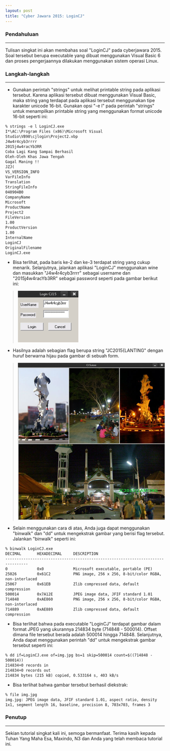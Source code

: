 ```yaml
---
layout: post
title: "Cyber Jawara 2015: LoginCJ"
---
```

### Pendahuluan
---

Tulisan singkat ini akan membahas soal "LoginCJ" pada cyberjawara 2015. Soal tersebut berupa executable yang dibuat menggunakan Visual Basic 6 dan proses pengerjaannya dilakukan menggunakan sistem operasi Linux.


### Langkah-langkah
---

* Gunakan perintah "strings" untuk melihat printable string pada aplikasi tersebut. Karena aplikasi tersebut dibuat menggunakan Visual Basic, maka string yang terdapat pada aplikasi tersebut menggunakan tipe karakter unicode 16-bit. Gunakan opsi "-e l" pada perintah "strings" untuk menampilkan printable string yang menggunakan format unicode 16-bit seperti ini:

```
% strings -e l LoginCJ.exe
I*\AC:\Program Files (x86)\Microsoft Visual Studio\VB98\cjlogin\Project2.vbp
J4w4r4cyb3rrrr
2015j4w4racYb3RR
Coba Lagi Kang Sampai Berhasil
Oleh-Oleh Khas Jawa Tengah
Gagal Maning !!
JZJ(
VS_VERSION_INFO
VarFileInfo
Translation
StringFileInfo
040904B0
CompanyName
Microsoft
ProductName
Project2
FileVersion
1.00
ProductVersion
1.00
InternalName
LoginCJ
OriginalFilename
LoginCJ.exe
```

* Bisa terlihat, pada baris ke-2 dan ke-3 terdapat string yang cukup menarik. Selanjutnya, jalankan aplikasi "LoginCJ" menggunakan wine dan masukkan "J4w4r4cyb3rrrr" sebagai username dan "2015j4w4racYb3RR" sebagai password seperti pada gambar berikut ini:

>   ![Gambar 1](https://raw.githubusercontent.com/rndc/rndc.github.io/master/images/cj2k15-cjlogin-00.png)

* Hasilnya adalah sebagian flag berupa string "JC2015{LANTING" dengan huruf berwarna hijau pada gambar di sebuah form.

>   ![Gambar 1](https://raw.githubusercontent.com/rndc/rndc.github.io/master/images/cj2k15-cjlogin-01.png)

* Selain menggunakan cara di atas, Anda juga dapat menggunakan "binwalk" dan "dd" untuk mengekstrak gambar yang berisi flag tersebut. Jalankan "binwalk" seperti ini:

```
% binwalk LoginCJ.exe
DECIMAL       HEXADECIMAL     DESCRIPTION
--------------------------------------------------------------------------------
0             0x0             Microsoft executable, portable (PE)
25026         0x61C2          PNG image, 256 x 256, 8-bit/color RGBA, non-interlaced
25067         0x61EB          Zlib compressed data, default compression
500014        0x7A12E         JPEG image data, JFIF standard 1.01
714848        0xAE860         PNG image, 256 x 256, 8-bit/color RGBA, non-interlaced
714889        0xAE889         Zlib compressed data, default compression
```

* Bisa terlihat bahwa pada executable "LoginCJ" terdapat gambar dalam format JPEG yang ukurannya 214834 byte (714848 - 500014). Offset dimana file tersebut berada adalah 500014 hingga 714848. Selanjutnya, Anda dapat menggunakan perintah "dd" untuk mengekstrak gambar tersebut seperti ini:

```
% dd if=LoginCJ.exe of=img.jpg bs=1 skip=500014 count=$((714848 - 500014))
214834+0 records in
214834+0 records out
214834 bytes (215 kB) copied, 0.533164 s, 403 kB/s
```

* Bisa terlihat bahwa gambar tersebut berhasil diekstrak:

```
% file img.jpg
img.jpg: JPEG image data, JFIF standard 1.01, aspect ratio, density 1x1, segment length 16, baseline, precision 8, 703x703, frames 3
```

### Penutup
---
Sekian tutorial singkat kali ini, semoga bermanfaat. Terima kasih kepada Tuhan Yang Maha Esa, Maxindo, N3 dan Anda yang telah membaca tutorial ini.
